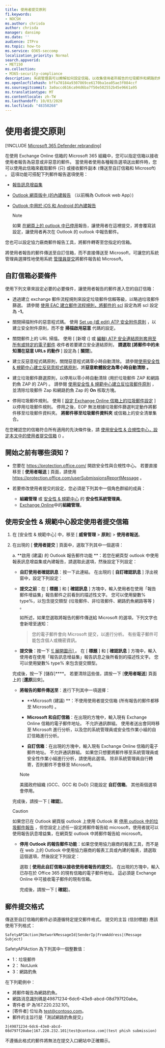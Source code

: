 ```yaml
---
title: 使用者提交原則
f1.keywords:
- NOCSH
ms.author: chrisda
author: chrisda
manager: dansimp
ms.date: ''
audience: ITPro
ms.topic: how-to
ms.service: O365-seccomp
localization_priority: Normal
search.appverid:
- MET150
ms.collection:
- M365-security-compliance
description: 系統管理員可以瞭解如何設定信箱，以收集使用者所報告的垃圾郵件和網路釣魚電子郵件。
ms.openlocfilehash: bffa70184a9307869ce6170ba1ea05ae3f084ccf
ms.sourcegitcommit: 3a0accd616ca94d6ba7f50e502552b45e9661a95
ms.translationtype: MT
ms.contentlocale: zh-TW
ms.lasthandoff: 10/03/2020
ms.locfileid: "48350268"
---
```

# <a name="user-submissions-policies"></a>使用者提交原則

[!INCLUDE [Microsoft 365 Defender rebranding](../includes/microsoft-defender-for-office.md)]


在使用 Exchange Online 信箱的 Microsoft 365 組織中，您可以指定信箱以接收使用者報告為惡意或非惡意的郵件。 當使用者使用各種報告選項送出郵件時，您可以使用此信箱來截取郵件 (只) 或接收郵件副本 (傳送至自訂信箱和 Microsoft) 。 這項功能可搭配下列郵件報告選項使用：

- [報告訊息增益集](enable-the-report-message-add-in.md)

- [Outlook 網頁版中 (的內建報告](report-junk-email-and-phishing-scams-in-outlook-on-the-web-eop.md) （以前稱為 Outlook web App）) 

- [Outlook 中用於 iOS 和 Android 的內建報告](report-junk-email-and-phishing-scams-in-outlook-for-iOS-and-Android.md)

  > [!NOTE]
  > 如果 [在網頁上的 outlook 中已停用](report-junk-email-and-phishing-scams-in-outlook-on-the-web-eop.md#disable-or-enable-junk-email-reporting-in-outlook-on-the-web)報告，讓使用者在這裡提交，將會覆寫該設定，讓使用者再次在 Outlook 的 outlook 中報告郵件。

您也可以設定協力廠商郵件報告工具，將郵件轉寄至您指定的信箱。

將使用者報告的郵件傳送至自訂信箱，而不直接傳送至 Microsoft，可讓您的系統管理員選擇性地使用系統 [管理員提交](admin-submission.md)將郵件報告給 Microsoft。

## <a name="custom-mailbox-prerequisites"></a>自訂信箱必要條件

使用下列文章來設定必要的必要條件，讓使用者報告的郵件進入您的自訂信箱：

- 透過建立 exchange 郵件流程規則來設定垃圾郵件信賴等級，以略過垃圾郵件篩選。 請參閱 [使用 EAC 建立郵件流程規則，將郵件的 scl](https://docs.microsoft.com/microsoft-365/security/office-365-security/use-mail-flow-rules-to-set-the-spam-confidence-level-scl-in-messages?view=o365-worldwide#use-the-eac-to-create-a-mail-flow-rule-that-sets-the-scl-of-a-message) 設定為將 scl 設定為 **-1**。

- 關閉掃描附件的惡意程式碼。 使用 [Set up (或 edit) ATP 安全附件原則](https://docs.microsoft.com/microsoft-365/security/office-365-security/set-up-atp-safe-attachments-policies?view=o365-worldwide#step-2-set-up-or-edit-an-atp-safe-attachments-policy) ，以建立安全附件原則，而不會 **掃描啟用惡意** 代碼的設定。

- 關閉郵件上的 URL 掃描。 使用 [ [新增 (] 或 [編輯) ATP 安全連結原則套用至所有或特定的電子郵件](https://docs.microsoft.com/microsoft-365/security/office-365-security/set-up-atp-safe-links-policies?view=o365-worldwide#step-3-add-or-edit-atp-safe-links-policies-that-apply-to-all-or-specific-email-recipients) 收件者若要建立安全連結原則， **請選取 [將郵件中的未知潛在惡意 URLs 的動作** ] 設定為 [ **關閉**]。

- 建立反惡意程式碼原則，關閉惡意程式碼零小時自動清除。 請參閱[使用安全性 & 規範中心建立反惡意程式碼原則](https://docs.microsoft.com/microsoft-365/security/office-365-security/configure-your-spam-filter-policies?view=o365-worldwide#use-the-security--compliance-center-to-create-anti-spam-policies)，將**惡意軟體設定為零小時自動清除** **。**

- 建立垃圾郵件篩選原則，以停用以零小時自動清除 (用於垃圾郵件 ZAP 和網路釣魚 ZAP 的 ZAP) 。 請參閱 [使用安全性 & 規範中心建立反垃圾郵件原則](https://docs.microsoft.com/microsoft-365/security/office-365-security/configure-your-spam-filter-policies?view=o365-worldwide#use-the-security--compliance-center-to-create-anti-spam-policies) ，並清除垃圾郵件 Zap 和網路釣魚 Zap 的 **On** 核取方塊。

- 停用垃圾郵件規則。 使用 [ [設定 Exchange Online 信箱上的垃圾郵件設定](https://docs.microsoft.com/microsoft-365/security/office-365-security/configure-junk-email-settings-on-exo-mailboxes?view=o365-worldwide) ] 以停用垃圾郵件規則。 停用之後，EOP 無法根據垃圾郵件篩選判定動作將郵件移至垃圾郵件資料夾。 **將郵件移至垃圾郵件資料夾** 或信箱上的安全清單集合。

在您確認您的信箱符合所有適用的先決條件後，請 [使用安全性 & 合規性中心，設定本文中的使用者提交信箱](#use-the-security--compliance-center-to-configure-the-user-submissions-mailbox) () 。

## <a name="what-do-you-need-to-know-before-you-begin"></a>開始之前有哪些須知？

- 您要在 <https://protection.office.com/> 開啟安全性與合規性中心。 若要直接移至 [ **使用者報送** ] 頁面，請使用 <https://protection.office.com/userSubmissionsReportMessage> 。

- 若要修改使用者提交的設定，您必須是下列其中一個角色群組的成員：

  - **組織管理** 或 [安全性 & 規範中心](permissions-in-the-security-and-compliance-center.md) 的 **安全性系統管理員**。 
  - [Exchange Online](https://docs.microsoft.com/Exchange/permissions-exo/permissions-exo#role-groups)中的**組織管理**。

## <a name="use-the-security--compliance-center-to-configure-the-user-submissions-mailbox"></a>使用安全性 & 規範中心設定使用者提交信箱

1. 在 [安全性 & 規範中心] 中，移至 [ **威脅管理** \> **原則**] \> **使用者報送**。

2. 在出現的 [ **使用者提交** ] 頁面中，選取下列其中一個選項：

   a. **啟用 (建議) 的 Outlook 報告郵件功能 **：若您在網頁型 outlook 中使用報表訊息增益集或內建報告，請選取此選項，然後設定下列設定：

      - **自訂使用者確認訊息**：按一下此連結。 在出現的 [ **自訂確認訊息** ] 浮出視窗中，設定下列設定：

      - **提交之前**：在 [ **標題** ] 和 [ **確認訊息** ] 方塊中，輸入使用者在使用「報告郵件增益集」報告郵件之前看到的描述性文字。 您可以使用變數% type%，以包含提交類型 (垃圾郵件、非垃圾郵件、網路釣魚網路等等 ) 。

        如所述，如果您選取將報告的郵件傳送給 Microsoft 的選項，下列文字也會新增至通知：

        > 您的電子郵件會向 Microsoft 提交，以進行分析。 有些電子郵件可能包含個人或機密資訊。

      - **提交後**：按一下 [ ![ 展開圖示] ](../../media/scc-expand-icon.png) 。 在 [ **標題** ] 和 [ **確認訊息** ] 方塊中，輸入使用者在使用「報告訊息增益集」報告訊息之後所看到的描述性文字。 您可以使用變數% type% 來包含提交類型。

      完成後，按一下 [儲存]****。 若要清除這些值，請按一下 [**使用者報送**] 頁面上的 [**還原**回來]。

      - **將報告的郵件傳送至**：進行下列其中一項選擇：

        - **Microsoft (建議) **：不使用使用者提交信箱 (所有報告的郵件都移至 Microsoft) 。

        - **Microsoft 和自訂信箱**：在出現的方塊中，輸入現有 Exchange Online 信箱的電子郵件地址。 不允許通訊群組。 使用者送出會同時移至 Microsoft 進行分析，以及您的系統管理員或安全性作業小組的自訂信箱進行分析。

        - **自訂信箱**：在出現的方塊中，輸入現有 Exchange Online 信箱的電子郵件地址。 不允許通訊群組。 如果您只想要將郵件移至系統管理員或安全性作業小組進行分析，請使用此選項。 除非系統管理員自行轉寄，否則郵件不會移至 Microsoft。

        > [!NOTE]
        > 美國政府組織 (GCC、GCC 和 DoD) 只能設定 **自訂信箱**。 其他兩個選項會停用。 

      完成後，請按一下 [ **確認**]。

      > [!CAUTION]
      > 如果您已在 Outlook 網頁版 outlook 上使用 Outlook 來 [停用 outlook 中的垃圾郵件報告](report-junk-email-and-phishing-scams-in-outlook-on-the-web-eop.md#disable-or-enable-junk-email-reporting-in-outlook-on-the-web) ，但您設定上述任一設定將郵件報告給 microsoft，使用者就可以使用報告訊息增益集，在網頁型 outlook 中將郵件報告給 microsoft。

   - **停用 Outlook 的報告郵件功能**：如果您使用協力廠商的報表工具，而不是在 web 上的 Outlook 中使用協力廠商的報表工具或內建的報表，請選取這個選項，然後設定下列設定：

      選取 [ **使用此自訂信箱以接收使用者報告的提交**]。 在出現的方塊中，輸入已存在於 Office 365 的現有信箱的電子郵件地址。 這必須是 Exchange Online 中可接收電子郵件的現有信箱。

      完成後，請按一下 [ **確認**]。

## <a name="message-submission-format"></a>郵件提交格式

傳送至自訂信箱的郵件必須遵循特定提交郵件格式。 提交的主旨 (信封標題) 應該使用下列格式：

`SafetyAPIAction|NetworkMessageId|SenderIp|FromAddress|(Message Subject)`

SafetyAPIAction 為下列其中一個整數值：

- 1：垃圾郵件
- 2： NotJunk
- 3：網路釣魚

在下列範例中：

- 將郵件報告為網路釣魚。
- 網路消息識別碼是49871234-6dc6-43e8-abcd-08d797f20abe。
- 寄件者 IP 為167.220.232.101。
- [寄件者] 位址為 test@contoso.com。
- 郵件的主旨行是「測試網路釣魚提交」

`3|49871234-6dc6-43e8-abcd-08d797f20abe|167.220.232.101|test@contoso.com|(test phish submission)`

不遵循此格式的郵件將無法在提交入口網站中正確顯示。
